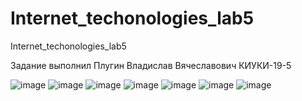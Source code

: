 # Internet_techonologies_lab5
Internet_techonologies_lab5

Задание выполнил Плугин Владислав Вячеславович КИУКИ-19-5

![image](https://user-images.githubusercontent.com/53383007/180023778-47476348-ec12-4107-9ac9-a11b9ae9eaae.png)
![image](https://user-images.githubusercontent.com/53383007/180023853-0444d0aa-a7f4-402c-8501-b082169e3081.png)
![image](https://user-images.githubusercontent.com/53383007/180023952-4fd6609d-3bff-42a5-aec3-380260489371.png)
![image](https://user-images.githubusercontent.com/53383007/180024027-0023052d-d7bd-4b74-b81c-fc8d57bc72f9.png)
![image](https://user-images.githubusercontent.com/53383007/180024055-c741bb62-5adf-46d7-b344-97422e152140.png)
![image](https://user-images.githubusercontent.com/53383007/180024200-91c1d2f2-8103-431b-865b-e7082dc51374.png)
![image](https://user-images.githubusercontent.com/53383007/180024277-420e3402-035a-4c63-8c52-e9c0b79d30f5.png)
